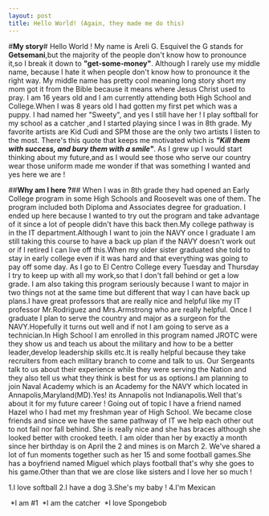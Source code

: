 ```yaml
---
layout: post
title: Hello World! (Again, they made me do this)
---
```


#**My story**#
Hello World ! My name is Areli G. Esquivel the G stands for **Getsemani**,but the majority of the people don't know how to pronounce it,so I break it down to **"get-some-money"**. Although I rarely use my middle name, because I hate it when people don't know how to pronounce it the right way. My middle name has pretty cool meaning long story short my mom got it from the Bible because it means where Jesus Christ used to pray.
I am 16 years old and I am currently attending both High School and College.When I was 8 years old I had gotten my first pet which was a puppy. I had named her "Sweety", and yes I still have her ! I play softball for my school as a catcher ,and I started playing since I was in 8th grade. My favorite artists are Kid Cudi and SPM those are the only two artists I listen to the most. There's this quote that keeps me motivated which is ***"Kill them with success, and bury them with a smile"***. As I grew up I would start thinking about my future,and as I would see those who serve our country wear those uniform made me wonder if that was something I wanted and yes here we are !

##**Why am I here ?**##
When I was in 8th grade they had opened an Early College program in some High Schools and Roosevelt was one of them. The program included both Diploma and Associates degree for graduation. I ended up here because I wanted to try out the program and take advantage of it since a lot of people didn't have this back then.My college pathway is in the IT department.Although I want to join the NAVY once I graduate I am still taking this course to have a back up plan if the NAVY doesn't work out or if I retired I can live off this.When my older sister graduated she told to stay in early college even if it was hard and that everything was going to pay off some day. As I go to El Centro College every Tuesday and Thursday I try to keep up with all my work,so that I don't fall behind or get a low grade. I am also taking this program seriously because I want to major in two things not at the same time but different that way I can have back up plans.I have great professors that are really nice and helpful like my IT professor Mr.Rodriguez and Mrs.Armstrong who are really helpful.
Once I graduate I plan to serve the country and major as a surgeon for the NAVY.Hopefully it turns out well and if not I am going to serve as a technician.In High School I am enrolled in this program named JROTC were they show us and teach us about the military and how to be a better leader,develop leadership skills etc.It is really helpful because they take recruiters from each military branch to come and talk to us. Our Sergeants talk to us about their experience while they were serving the Nation and they also tell us what they think is best for us as options.I am planning to join Naval Academy which is an Academy for the NAVY which located in Annapolis,Maryland(MD).Yes! its Annapolis not Indianapolis.Well that's about it for my future career !
Going out of topic I have a friend named Hazel who I had met my freshman year of High School. We became close friends and since we have the same pathway of IT we help each other out to not fail nor fall behind. She is really nice and she has braces although she looked better with crooked teeth. I am older than her by exactly a month since her birthday is on April the 2 and mines is on March 2. We've shared a lot of fun moments together such as her 15 and some football games.She has a boyfriend named Miguel which plays football that's why she goes to his game.Other than that we are close like sisters and I love her so much !

1.I love softball
2.I have a dog
3.She's my baby !
4.I'm Mexican

 *I am #1
 *I am the catcher
 *I love Spongebob
